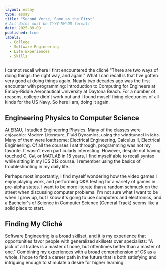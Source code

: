 ```yaml
---
layout: essay
type: essay
title: "Second Verse, Same as the First"
# All dates must be YYYY-MM-DD format!
date: 2025-09-09
published: true
labels:
  - College
  - Software Engineering
  - Life Experiences
  - Skills
---
```


I cannot recall where I first encountered the cliché "There are two ways of doing things: the right way, and again." What I can recall is that I've gotten very good at doing things again. Nearly two decades ago was the first encounter with programming: Introduction to Computing for Engineers at Embry-Riddle Aeronautical University at Daytona Beach. For a number of reasons, college didn't work out and I found myself fixing electronics of all kinds for the US Navy. So here I am, doing it again.

## Engineering Physics to Computer Science

At ERAU, I studied Engineering Physics. Many of the classes were enjoyable: Modern Literature, Fluid Dynamics, using the windtunnel in labs. Many of them were loathsome: Electrical Engineering, Calculus II, Electrical Engineering. Of all the courses I sat through, programming was not my favorite. It wasn't even particularly interesting. However, despite not having touched C, C#, or MATLAB in 18 years, I find myself able to recall syntax while sitting in my ICS 212 course. I remember using the basics of troubleshooting in my daily life.

Perhaps most importantly, I find myself wondering how the video games I enjoy playing work, and performing Q&A testing for a variety of games in pre-alpha states. I want to be more literate than a random schmuck on the street when discussing computer problems. I'm not sure what I want to be when I grow up, but I know it's going to use computers and electronics, and a Bachelor's of Science in Computer Science (General Track) seems like a solid place to start.

## Finding My Cliché

Software Engineering is a broad skillset, and it is my experience that opportunities favor people with generalized skillsets over specialists: "A jack of all trades is a master of none, but oftentimes better than a master of one." Combining my experiences with a broad comprehension of CS as a whole, I hope to find a career path in the future that is both satisfying and intriguing enough to stimulate a desire for higher learning.
